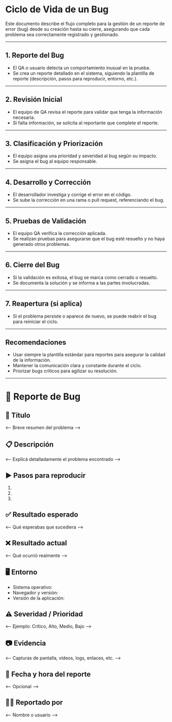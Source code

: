 # Ciclo de Vida de un Bug

Este documento describe el flujo completo para la gestión de un reporte de error (bug) desde su creación hasta su cierre, asegurando que cada problema sea correctamente registrado y gestionado.

---

## 1. Reporte del Bug
- El QA o usuario detecta un comportamiento inusual en la prueba.
- Se crea un reporte detallado en el sistema, siguiendo la plantilla de reporte (descripción, pasos para reproducir, entorno, etc.).

---

## 2. Revisión Inicial
- El equipo de QA revisa el reporte para validar que tenga la información necesaria.
- Si falta información, se solicita al reportante que complete el reporte.

---

## 3. Clasificación y Priorización
- El equipo asigna una prioridad y severidad al bug según su impacto.
- Se asigna el bug al equipo responsable.

---

## 4. Desarrollo y Corrección
- El desarrollador investiga y corrige el error en el código.
- Se sube la corrección en una rama o pull request, referenciando el bug.

---

## 5. Pruebas de Validación
- El equipo QA verifica la corrección aplicada.
- Se realizan pruebas para asegurarse que el bug esté resuelto y no haya generado otros problemas.

---

## 6. Cierre del Bug
- Si la validación es exitosa, el bug se marca como cerrado o resuelto.
- Se documenta la solución y se informa a las partes involucradas.

---

## 7. Reapertura (si aplica)
- Si el problema persiste o aparece de nuevo, se puede reabrir el bug para reiniciar el ciclo.

---

## Recomendaciones

- Usar siempre la plantilla estándar para reportes para asegurar la calidad de la información.
- Mantener la comunicación clara y constante durante el ciclo.
- Priorizar bugs críticos para agilizar su resolución.

---

# 🐞 Reporte de Bug

## 📝 Título 
<-- Breve resumen del problema -->

## 📋 Descripción 
<-- Explicá detalladamente el problema encontrado -->

## ▶️ Pasos para reproducir 
1. 
2. 
3. 

## ✅ Resultado esperado 
<-- Qué esperabas que sucediera -->

## ❌ Resultado actual 
<-- Qué ocurrió realmente -->

## 🖥️ Entorno 
- Sistema operativo: 
- Navegador y versión: 
- Versión de la aplicación: 

## ⚠️ Severidad / Prioridad 
<-- Ejemplo: Crítico, Alto, Medio, Bajo -->

## 📷 Evidencia 
<-- Capturas de pantalla, videos, logs, enlaces, etc. -->

## 📅 Fecha y hora del reporte 
<-- Opcional -->

## 🙋‍♂️ Reportado por 
<-- Nombre o usuario -->